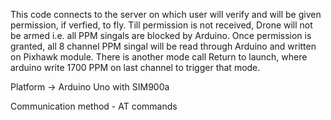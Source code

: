 This code connects to the server on which user will verify and will be given permission, if verfied, to fly. Till permission is not received, Drone will not be armed i.e. all PPM singals are blocked by Arduino. Once permission is granted, all 8 channel PPM singal will be read through Arduino and written on Pixhawk module.
There is another mode call Return to launch, where arduino write 1700 PPM on last channel to trigger that mode.

Platform -> Arduino Uno with SIM900a

Communication method - AT commands
